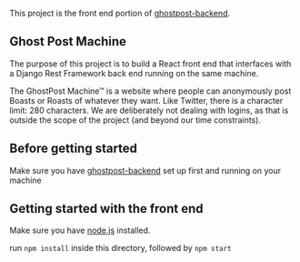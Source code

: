This project is the front end portion of [ghostpost-backend](https://github.com/jmsMaupin1/ghostpost-backend).


## Ghost Post Machine

The purpose of this project is to build a React front end that interfaces with a Django Rest Framework back end running on the same machine.

The GhostPost Machine™ is a website where people can anonymously post Boasts or Roasts of whatever they want. Like Twitter, there is a character limit: 280 characters. We are deliberately not dealing with logins, as that is outside the scope of the project (and beyond our time constraints).

## Before getting started

Make sure you have [ghostpost-backend](https://github.com/jmsMaupin1/ghostpost-backend) set up first and running on your machine

## Getting started with the front end

Make sure you have [node.js](https://nodejs.org/en/) installed.

run `npm install` inside this directory, followed by `npm start`